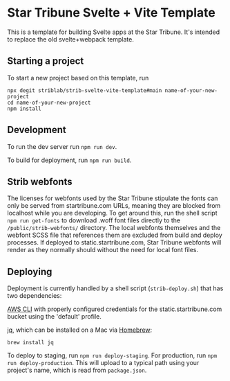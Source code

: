 # Star Tribune Svelte + Vite Template

This is a template for building Svelte apps at the Star Tribune. It's intended to replace the old svelte+webpack template.

## Starting a project

To start a new project based on this template, run

```
npx degit striblab/strib-svelte-vite-template#main name-of-your-new-project
cd name-of-your-new-project
npm install
```

## Development

To run the dev server run `npm run dev`.

To build for deployment, run `npm run build`.

## Strib webfonts

The licenses for webfonts used by the Star Tribune stipulate the fonts can only be served from startribune.com
URLs, meaning they are blocked from localhost while you are developing. To get around this, run the shell script `npm run get-fonts` to download .woff font files directly to the `/public/strib-webfonts/` directory.
The local webfonts themselves and the webfont SCSS file that references them are excluded from build and deploy processes. If deployed to static.startribune.com, Star Tribune webfonts will render as they normally should without the need for local font files.


## Deploying

Deployment is currently handled by a shell script (`strib-deploy.sh`) that has two dependencies:

[AWS CLI](https://aws.amazon.com/cli/) with properly configured credentials for the static.startribune.com bucket using the 'default' profile.

[jq](https://stedolan.github.io/jq/), which can be installed on a Mac via [Homebrew](https://brew.sh/):

```
brew install jq
```

To deploy to staging, run `npm run deploy-staging`. For production, run `npm run deploy-production`. This will upload to a typical path using your project's name, which is read from `package.json`. 